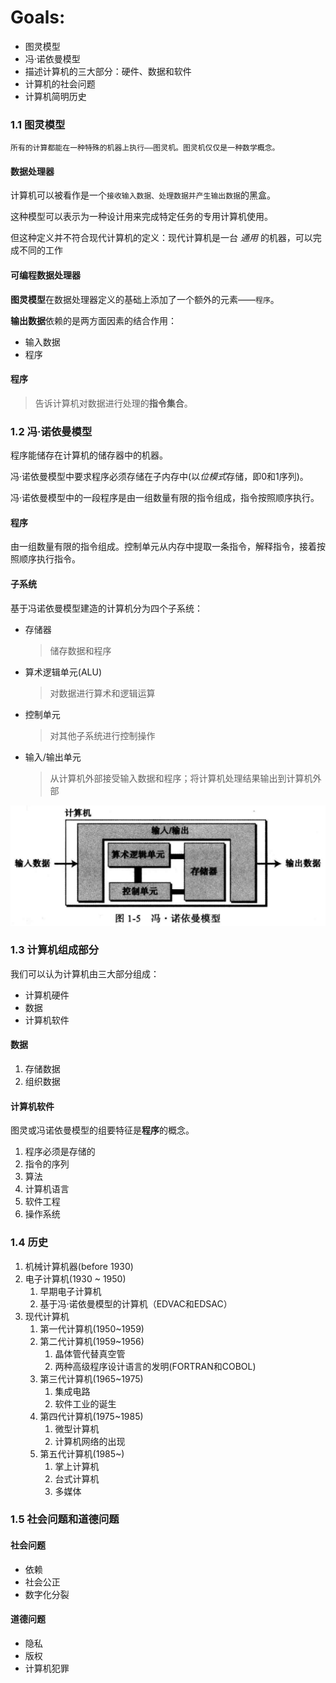 
# Goals:

+ 图灵模型
+ 冯·诺依曼模型
+ 描述计算机的三大部分：硬件、数据和软件
+ 计算机的社会问题
+ 计算机简明历史


### 1.1 图灵模型

    所有的计算都能在一种特殊的机器上执行——图灵机。图灵机仅仅是一种数学概念。

#### 数据处理器

计算机可以被看作是一个`接收输入数据、处理数据并产生输出数据`的黑盒。

这种模型可以表示为一种设计用来完成特定任务的专用计算机使用。

但这种定义并不符合现代计算机的定义：现代计算机是一台 *通用* 的机器，可以完成不同的工作

#### 可编程数据处理器

**图灵模型**在数据处理器定义的基础上添加了一个额外的元素——`程序`。

**输出数据**依赖的是两方面因素的结合作用：
+ 输入数据
+ 程序

#### 程序

> 告诉计算机对数据进行处理的**指令集合**。

### 1.2 冯·诺依曼模型

程序能储存在计算机的储存器中的机器。

冯·诺依曼模型中要求程序必须存储在子内存中(以*位模式*存储，即0和1序列)。

冯·诺依曼模型中的一段程序是由一组数量有限的指令组成，指令按照顺序执行。

#### 程序

由一组数量有限的指令组成。控制单元从内存中提取一条指令，解释指令，接着按照顺序执行指令。

#### 子系统

基于冯诺依曼模型建造的计算机分为四个子系统：
+ 存储器
  > 储存数据和程序
+ 算术逻辑单元(ALU)
  > 对数据进行算术和逻辑运算
+ 控制单元
  > 对其他子系统进行控制操作
+ 输入/输出单元
  > 从计算机外部接受输入数据和程序；将计算机处理结果输出到计算机外部

![](计算机科学导论/img/chapter1/冯诺依曼模型.png)



### 1.3 计算机组成部分

我们可以认为计算机由三大部分组成：
+ 计算机硬件
+ 数据
+ 计算机软件

#### 数据

1. 存储数据
2. 组织数据

#### 计算机软件

图灵或冯诺依曼模型的组要特征是**程序**的概念。

1. 程序必须是存储的
2. 指令的序列
3. 算法
4. 计算机语言
5. 软件工程
6. 操作系统

### 1.4 历史

1. 机械计算机器(before 1930)
2. 电子计算机(1930 ~ 1950)
   1. 早期电子计算机
   2. 基于冯·诺依曼模型的计算机（EDVAC和EDSAC）
3. 现代计算机
   1. 第一代计算机(1950~1959)
   2. 第二代计算机(1959~1956)
      1. 晶体管代替真空管
      2. 两种高级程序设计语言的发明(FORTRAN和COBOL)
   3. 第三代计算机(1965~1975)
      1. 集成电路
      2. 软件工业的诞生
   4. 第四代计算机(1975~1985)
      1. 微型计算机
      2. 计算机网络的出现
   5. 第五代计算机(1985~)
      1. 掌上计算机
      2. 台式计算机
      3. 多媒体

### 1.5 社会问题和道德问题

#### 社会问题

+ 依赖
+ 社会公正
+ 数字化分裂

#### 道德问题

+ 隐私
+ 版权
+ 计算机犯罪

